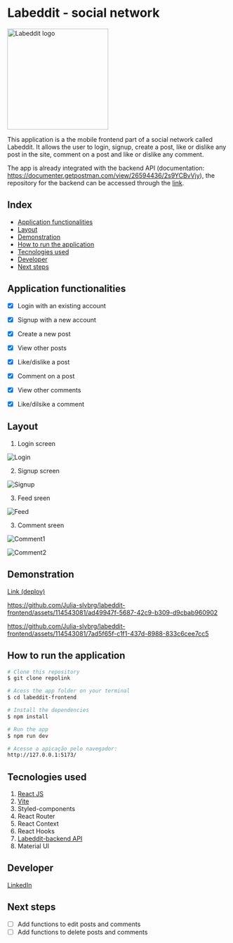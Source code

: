# Labeddit - social network


<img src="./src/assets/logo-labeddit.svg" alt="Labeddit logo" height="230px">

This application is a the mobile frontend part of a social network called Labeddit. It allows the user to login, signup, create a post, like or dislike any post in the site, comment on a post and like or dislike any comment. 

The app is already integrated with the backend API (documentation: https://documenter.getpostman.com/view/26594436/2s9YCBvVjy), the repository for the backend can be accessed through the [link](https://github.com/Julia-slvbrg/labeddit-backend).

## Index
- <a href="#functionalities">Application functionalities</a>
- <a href="#layout">Layout</a>
- <a href="#demonstration">Demonstration</a>
- <a href="#run">How to run the application</a>
- <a href="#tecnologies-used">Tecnologies used</a>
- <a href="#developer">Developer</a>
- <a href="#next-steps">Next steps</a>

## Application functionalities
 - [x]  Login with an existing account
 - [x]  Signup with a new account
 - [x]  Create a new post
 - [x]  View other posts
 - [x]  Like/dislike a post
 - [x]  Comment on a post
 - [x]  View other comments
 - [x]  Like/dilsike a comment


## Layout
1. Login screen

![Login](./src/assets/layout/loginScreen.png)

2. Signup screen

![Signup](./src/assets/layout/signupScreen.png)

3. Feed sreen

![Feed](./src/assets/layout/commentScreen1.png)

3. Comment sreen

![Comment1](./src/assets/layout/commentScreen1.png)

![Comment2](./src/assets/layout/commentScreen2.png)

## Demonstration

[Link (deploy)](https://labeddit-julsbg.surge.sh/)


https://github.com/Julia-slvbrg/labeddit-frontend/assets/114543081/ad49947f-5687-42c9-b309-d9cbab960902



https://github.com/Julia-slvbrg/labeddit-frontend/assets/114543081/7ad5f65f-c1f1-437d-8988-833c6cee7cc5





## How to run the application
```bash
# Clone this repository
$ git clone repolink

# Acess the app folder on your terminal
$ cd labeddit-frontend

# Install the dependencies
$ npm install

# Run the app 
$ npm run dev

# Acesse a apicação pelo navegador:
http://127.0.0.1:5173/
```

## Tecnologies used
1. [React JS](https://react.dev/)
2. [Vite](https://vitejs.dev/)
3. Styled-components
4. React Router
5. React Context
6. React Hooks
7. [Labeddit-backend API](https://documenter.getpostman.com/view/26594436/2s9YCBvVjy)
8. Material UI

## Developer
[LinkedIn](https://www.linkedin.com/in/julia-silva-borges/)

## Next steps
 - [ ] Add functions to edit posts and comments
 - [ ] Add functions to delete posts and comments
